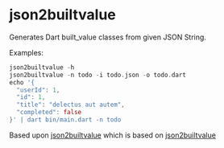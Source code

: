 # json2builtvalue

Generates Dart built_value classes from given JSON String.

Examples:

```dart
json2builtvalue -h
json2builtvalue -n todo -i todo.json -o todo.dart
echo '{
  "userId": 1,
  "id": 1,
  "title": "delectus aut autem",
  "completed": false
}' | dart bin/main.dart -n todo
```

Based upon [json2builtvalue](https://github.com/glacion/json2builtvalue) which is based on [json2builtvalue](https://github.com/charafau/json2builtvalue)